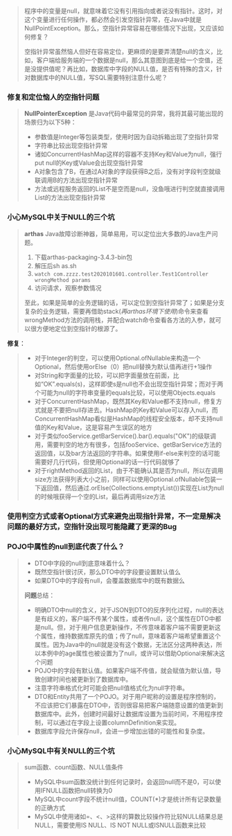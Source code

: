 > 程序中的变量是null，就意味着它没有引用指向或者说没有指针。这时，对这个变量进行任何操作，都必然会引发空指针异常，在Java中就是NullPointException。那么，空指针异常容易在哪些情况下出现，又应该如何修复？
>
> 空指针异常虽然恼人但好在容易定位，更麻烦的是要弄清楚null的含义，比如，客户端给服务端的一个数据是null，那么其意图到底是给一个空值，还是没提供值呢？再比如，数据库中字段的NULL值，是否有特殊的含义，针对数据库中的NULL值，写SQL需要特别注意什么呢？



### 修复和定位恼人的空指针问题

> **NullPointerException** 是Java代码中最常见的异常，我将其最可能出现的场景归为以下5种：
>
> - 参数值是Integer等包装类型，使用时因为自动拆箱出现了空指针异常
> - 字符串比较出现空指针异常
> - 诸如ConcurrentHashMap这样的容器不支持Key和Value为null，强行put null的Key或Value会出现空指针异常
> - A对象包含了B，在通过A对象的字段获得B之后，没有对字段判空就级联调用B的方法出现空指针异常
> - 方法或远程服务返回的List不是空而是null，没鱼哦进行判空就直接调用List的方法出现空指针异常

### 小心MySQL中关于NULL的三个坑



>  **arthas**  Java故障诊断神器，简单易用，可以定位出大多数的Java生产问题。
>
> 1. 下载arthas-packaging-3.4.3-bin包
> 2. 解压后sh as.sh
> 3. `watch com.zzzz.test2020101601.controller.Test1Controller wrongMethod params` 
> 4. 访问请求，观察参数情况
>
> 至此，如果是简单的业务逻辑的话，可以定位到空指针异常了；如果是分支复杂的业务逻辑，需要再借助stack(_再arthas环境下使用_)命令来查看wrongMethod方法的调用栈，并配合watch命令查看各方法的入参，就可以很方便地定位到空指针的根源了。

**修复**：

> - 对于Integer的判空，可以使用Optional.ofNullable来构造一个Optional，然后使用orElse（0）把null替换为默认值再进行+1操作
> - 对String和字面量的比较，可以把字面量放在前面，比如“OK”.equals(s)，这样即使s是null也不会出现空指针异常；而对于两个可能为null的字符串变量的equals比较，可以使用Objects.equals
> - 对于ConcurrentHashMap，既然其Key和Value都不支持null，修复方式就是不要把null存进去。HashMap的Key和Value可以存入null，而ConcurrentHashMap看似是HashMap的线程安全版本，却不支持null值的Key和Value，这是容易产生误区的地方
> - 对于类似fooService.getBarService().bar().equals("OK")的级联调用，需要判空的地方有很多，包括fooService、getBarService方法的返回值，以及bar方法返回的字符串。如果使用if-else来判空的话可能需要好几行代码，但使用Optional的话一行代码就够了
> - 对于rightMethod返回的List，由于不能确认其是否为null，所以在调用size方法获得列表大小之前，同样可以使用Optional.ofNullable包装一下返回值，然后通过.orElse(Collections.emptyList())实现在List为null的时候哦获得一个空的List，最后再调用size方法

### 使用判空方式或者Optional方式来避免出现指针异常，不一定是解决问题的最好方式，空指针没出现可能隐藏了更深的Bug

### POJO中属性的null到底代表了什么？

> - DTO中字段的null到底意味着什么？
> - 既然空指针很讨厌，那么DTO中的字段要设置默认值么
> - 如果DTO中的字段有null，会覆盖数据库中的既有数据么
>
> **问题**总结：
>
> - 明确DTO中null的含义，对于JSON到DTO的反序列化过程，null的表达是有歧义的，客户端不传某个属性，或者传null，这个属性在DTO中都是null。但，对于用户信息更新操作，不传意味着客户端不需要更新这个属性，维持数据库原先的值；传了null，意味着客户端希望重置这个属性。因为Java中的null就是没有这个数据，无法区分这两种表达，所以本例中的age属性也被设置为了null，或许可以借助Optional来解决这个问题
> - POJO中的字段有默认值。如果客户端不传值，就会赋值为默认值，导致创建时间也被更新到了数据库中。
> - 注意字符串格式化时可能会把null值格式化为null字符串。
> - DTO和Entity共用了一个POJO。对于用户昵称的设置是程序控制的，不应该把它们暴露在DTO中，否则很容易把客户端随意设置的值更新到数据库中。此外，创建时间最好让数据库设置为当前时间，不用程序控制，可以通过在字段上设置columnDefinition来实现。
> - 数据库字段允许保存null，会进一步增加出错的可能性和复杂度。

### 小心MySQL中有关NULL的三个坑

> sum函数、count函数、NULL值条件
>
> - MySQL中sum函数没统计到任何记录时，会返回null而不是0，可以使用IFNULL函数把null转换为0
> - MySQL中count字段不统计null值，COUNT(*)才是统计所有记录数量的正确方式
> - MySQL中使用诸如=、<、>这样的算数比较操作符比较NULL结果总是NULL，需要使用IS NULL、IS NOT NULL或ISNULL函数来比较

